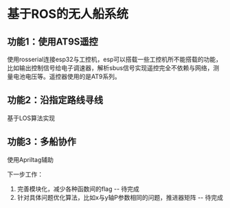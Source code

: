 # 基于ROS的无人船系统
## 功能1：使用AT9S遥控
使用rosserial连接esp32与工控机，esp可以搭载一些工控机所不能搭载的功能，比如输出控制信号给电子调速器，解析sbus信号实现遥控完全不依赖与网络，测量电池电压等。遥控器使用的是AT9系列。
## 功能2：沿指定路线寻线
基于LOS算法实现
## 功能3：多船协作
使用Apriltag辅助

下一步工作：
1. 完善模块化，减少各种函数间的flag -- 待完成
2. 针对具体问题优化算法，比如x与y轴P参数相同的问题，推进器矩阵 -- 待完成